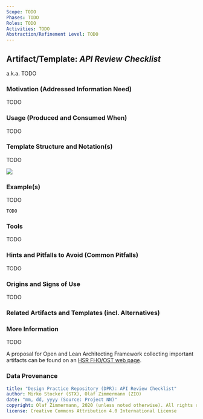 ```yaml
---
Scope: TODO
Phases: TODO
Roles: TODO
Activities: TODO  
Abstraction/Refinement Level: TODO 
---
```


<!-- Word budget: 500-1000 (2-3 A4 pages); the artifacts descriptions should be readable in a few minutes (while practice descriptions will be a bit more elaborate) -->


Artifact/Template: *API Review Checklist*
-----------------------------------------
<!--Alternate names or candidate names) can be listed as "Also known as " here. -->
a.k.a. TODO

### Motivation (Addressed Information Need) 
<!-- Purpose -->
TODO


### Usage (Produced and Consumed When)
<!-- AA/AS/AE, must identify the producing role and the target audience -->
TODO 


### Template Structure and Notation(s)
<!-- What to do, artifact to produce; minimum, medium maximum diligence/verbosity (?) -->  
TODO

![](./images/NN.png)


### Example(s)
<!-- Must be concrete, ideally give three ones, one for each verbosity/fidelity level basic, medium, full -->
TODO

~~~
TODO
~~~


### Tools
<!-- From AA, should call out what one needs to be able to do on beginner, intermediate, advanced level; as a team -->
TODO


### Hints and Pitfalls to Avoid (Common Pitfalls)
<!-- See ART, don’t overdo etc. -->
TODO


### Origins and Signs of Use
<!-- From PLOPs and from AA -->
TODO


### Related Artifacts and Templates (incl. Alternatives)
<!-- in DPR/OLAF and elsewhere -->


### More Information
TODO

A proposal for Open and Lean Architecting Framework collecting important artifacts can be found on an [HSR FHO/OST web page](https://www.ifs.hsr.ch/index.php?id=13195&L=4).


### Data Provenance 

```yaml
title: "Design Practice Repository (DPR): API Review Checklist"
author: Mirko Stocker (STX), Olaf Zimmermann (ZIO)
date: "mm, dd, yyyy (Source: Project NN)"
copyright: Olaf Zimmermann, 2020 (unless noted otherwise). All rights reserved.
license: Creative Commons Attribution 4.0 International License
```

<!--
# References
[C-99]: # (Comment: References will be added here automatically when using -bibliography option of pandoc command)
-->